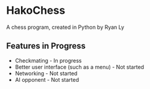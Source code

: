 # HakoChess
A chess program, created in Python by Ryan Ly

## Features in Progress
* Checkmating - In progress
* Better user interface (such as a menu) - Not started
* Networking - Not started
* AI opponent - Not started
